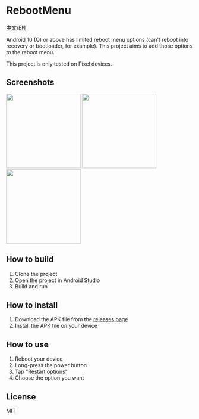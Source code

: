 # RebootMenu
[中文](https://github.com/ryuunoakaihitomi/rebootmenu)/[EN](https://github.com/ryuunoakaihitomi/rebootmenu/README-EN.md)

Android 10 (Q) or above has limited reboot menu options (can't reboot into recovery or bootloader, for example). This project aims to add those options to the reboot menu.

This project is only tested on Pixel devices.

## Screenshots

<img src="./art/screenshot_1.png" width="200" /> <img src="./art/screenshot_2.png" width="200" /> <img src="./art/screenshot_3.png" width="200" />

## How to build

1. Clone the project
2. Open the project in Android Studio
3. Build and run

## How to install

1. Download the APK file from the [releases page](https://github.com/ryuunoakaihitomi/rebootmenu/releases)
2. Install the APK file on your device

## How to use

1. Reboot your device
2. Long-press the power button
3. Tap "Restart options"
4. Choose the option you want

## License

MIT
